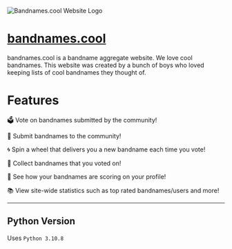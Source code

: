 ![Bandnames.cool Website Logo](static/images/logo_final.png "Logo")
# [bandnames.cool](https://www.bandnames.cool)

bandnames.cool is a bandname aggregate website. We love cool bandnames. This website was created by a bunch of boys who loved keeping lists of cool bandnames they thought of.

# Features

🗳 Vote on bandnames submitted by the community! 

🥁 Submit bandnames to the community! 

🌀 Spin a wheel that delivers you a new bandname each time you vote!

🎸 Collect bandnames that you voted on!

💯 See how your bandnames are scoring on your profile!

📚 View site-wide statistics such as top rated bandnames/users and more!

---

## Python Version
Uses `Python 3.10.8`



